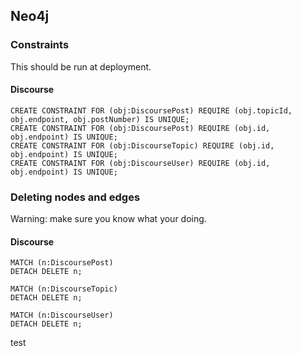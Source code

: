 ## Neo4j

### Constraints
This should be run at deployment.


#### Discourse
```
CREATE CONSTRAINT FOR (obj:DiscoursePost) REQUIRE (obj.topicId, obj.endpoint, obj.postNumber) IS UNIQUE;
CREATE CONSTRAINT FOR (obj:DiscoursePost) REQUIRE (obj.id, obj.endpoint) IS UNIQUE;
CREATE CONSTRAINT FOR (obj:DiscourseTopic) REQUIRE (obj.id, obj.endpoint) IS UNIQUE;
CREATE CONSTRAINT FOR (obj:DiscourseUser) REQUIRE (obj.id, obj.endpoint) IS UNIQUE;
```

### Deleting nodes and edges
Warning: make sure you know what your doing.

#### Discourse
```
MATCH (n:DiscoursePost)
DETACH DELETE n;

MATCH (n:DiscourseTopic)
DETACH DELETE n;

MATCH (n:DiscourseUser)
DETACH DELETE n;
```
test